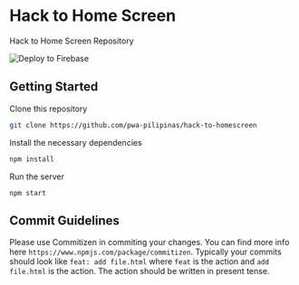 # Hack to Home Screen
Hack to Home Screen Repository

![Deploy to Firebase](https://github.com/pwa-pilipinas/hack-to-home-screen/workflows/Deploy%20to%20Firebase/badge.svg)

## Getting Started

Clone this repository
```bash
git clone https://github.com/pwa-pilipinas/hack-to-homescreen
```

Install the necessary dependencies
```bash
npm install
```

Run the server
```
npm start
```

## Commit Guidelines
Please use Commitizen in commiting your changes. You can find more info here `https://www.npmjs.com/package/commitizen`. Typically your commits should look like `feat: add file.html` where `feat` is the action and `add file.html` is the action. The action should be written in present tense.